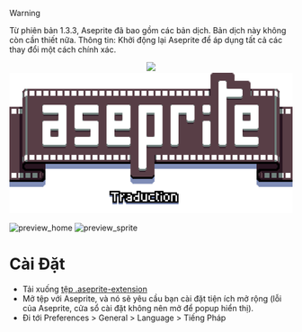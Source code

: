 > [!WARNING]  
> Từ phiên bản 1.3.3, Aseprite đã bao gồm các bản dịch. Bản dịch này không còn cần thiết nữa.
> Thông tin: Khởi động lại Aseprite để áp dụng tất cả các thay đổi một cách chính xác.

<p align="center">
  <img src="images/vi.gif" />
  <br>
  <img src="images/title.png" />
</p>

![preview_home](images/exemple.png)
![preview_sprite](images/sprite.png)

# Cài Đặt

* Tải xuống [tệp .aseprite-extension](https://github.com/boubl/Aseprite-Vietnamese-Translation/releases)
* Mở tệp với Aseprite, và nó sẽ yêu cầu bạn cài đặt tiện ích mở rộng (lỗi của Aseprite, cửa sổ cài đặt không nên mở để popup hiển thị).
* Đi tới Preferences > General > Language > Tiếng Pháp